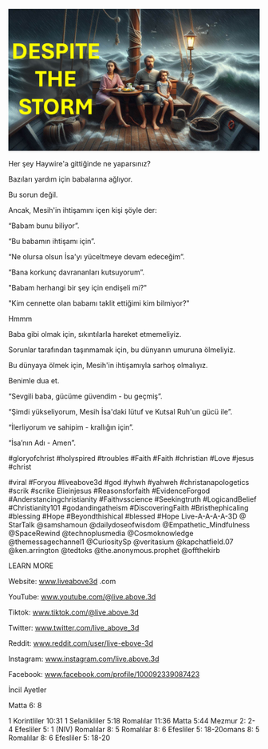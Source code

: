 ![Video cover image](../cover.jpg "cover photo")

Her şey Haywire'a gittiğinde ne yaparsınız?

Bazıları yardım için babalarına ağlıyor.

Bu sorun değil.

Ancak, Mesih'in ihtişamını içen kişi şöyle der:

“Babam bunu biliyor”.

“Bu babamın ihtişamı için”.

“Ne olursa olsun İsa'yı yüceltmeye devam edeceğim”.

“Bana korkunç davrananları kutsuyorum”.

"Babam herhangi bir şey için endişeli mi?"

"Kim cennette olan babamı taklit ettiğimi kim bilmiyor?"

Hmmm

Baba gibi olmak için, sıkıntılarla hareket etmemeliyiz.

Sorunlar tarafından taşınmamak için, bu dünyanın umuruna ölmeliyiz.

Bu dünyaya ölmek için, Mesih'in ihtişamıyla sarhoş olmalıyız.

Benimle dua et.

“Sevgili baba, gücüme güvendim - bu geçmiş”.

“Şimdi yükseliyorum, Mesih İsa'daki lütuf ve Kutsal Ruh'un gücü ile”.

“İlerliyorum ve sahipim - krallığın için”.

“İsa’nın Adı - Amen”.


#gloryofchrist #holyspired #troubles #Faith #Faith #christian #Love #jesus #christ

#viral #Foryou #liveabove3d #god #yhwh #yahweh #christanapologetics #scrik #scrike Elieinjesus #Reasonsforfaith #EvidenceForgod #Anderstancingchristianity #Faithvsscience #Seekingtruth #LogicandBelief #Christianity101 #godandingatheism #DiscoveringFaith #Bristhephicaling #blessing #Hope #Beyondthishical #blessed #Hope Live-A-A-A-A-3D @ StarTalk @samshamoun @dailydoseofwisdom @Empathetic_Mindfulness @SpaceRewind @technoplusmedia @Cosmoknowledge @themessagechannel1 @CuriositySp @veritasium @kapchatfield.07 @ken.arrington @tedtoks @the.anonymous.prophet @offthekirb

LEARN MORE


Website: www.liveabove3d .com

YouTube: www.youtube.com/@live.above.3d

Tiktok: www.tiktok.com/@live.above.3d

Twitter: www.twitter.com/live_above_3d

   Reddit: www.reddit.com/user/live-ebove-3d

Instagram: www.instagram.com/live.above.3d

Facebook: www.facebook.com/profile/100092339087423

  İncil Ayetler


Matta 6: 8

1 Korintliler 10:31
1 Selanikliler 5:18
Romalılar 11:36
Matta 5:44
Mezmur 2: 2-4
Efesliler 5: 1 (NIV)
Romalılar 8: 5
Romalılar 8: 6
Efesliler 5: 18-20omans 8: 5
Romalılar 8: 6
Efesliler 5: 18-20